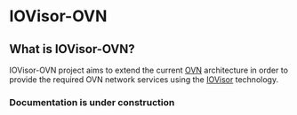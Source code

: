 # IOVisor-OVN

## What is IOVisor-OVN?
IOVisor-OVN project aims to extend the current [OVN](https://github.com/openvswitch/ovs/)
architecture in order to provide the required OVN network services using the
[IOVisor](https://www.iovisor.org/) technology.


### Documentation is under construction
